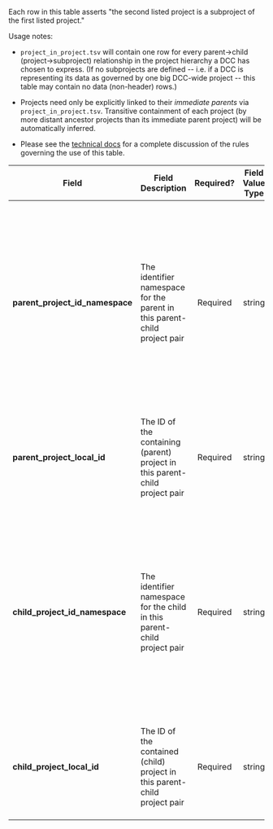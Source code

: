 Each row in this table asserts "the second listed project is a subproject of the first listed project."

Usage notes:
* `project_in_project.tsv` will contain one row for every parent->child (project->subproject) relationship in the project hierarchy a DCC has chosen to express. (If no subprojects are defined -- i.e. if a DCC is representing its data as governed by one big DCC-wide project -- this table may contain no data (non-header) rows.)

* Projects need only be explicitly linked to their _immediate parents_ via `project_in_project.tsv`. Transitive containment of each project (by more distant ancestor projects than its immediate parent project) will be automatically inferred.

* Please see the [technical docs](https://docs.nih-cfde.org/en/latest/c2m2/draft-C2M2_specification/#association-tables-expressing-containment-relationships) for a complete discussion of the rules governing the use of this table.

Field | Field Description | Required? | Field Value Type | Extra Info 
------|-------------------|:-----------:|:-------------:|------------
**parent_project_id_namespace** | The identifier namespace for the parent in this parent-child project pair | Required | string | This will be the value of `id_namespace` in the row in [project.tsv](./TableInfo:-project.tsv) corresponding to the _parent_ project referenced in this row. If your program has not registered multiple CFDE identifier namespaces, this will be exactly the same value for all rows.
**parent_project_local_id** | The ID of the containing (parent) project in this parent-child project pair | Required | string | This will be the value of `local_id` in the row in [project.tsv](./TableInfo:-project.tsv) corresponding to the _parent_ project referenced in this row.
**child_project_id_namespace** | The identifier namespace for the child in this parent-child project pair | Required | string | This will be the value of `id_namespace` in the row in [project.tsv](./TableInfo:-project.tsv) corresponding to the _child_ project referenced in this row. If your program has not registered multiple CFDE identifier namespaces, this will be exactly the same value for all rows.
**child_project_local_id** | The ID of the contained (child) project in this parent-child project pair | Required | string | This will be the value of `local_id` in the row in [project.tsv](./TableInfo:-project.tsv) corresponding to the _child_ project referenced in this row.